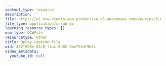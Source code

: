 ```yaml
---
content_type: resource
description: ''
file: https://ol-ocw-studio-app-production.s3.amazonaws.com/courses/3-091-introduction-to-solid-state-chemistry-fall-2018/482f653e02c8f4ac0a024be724df9bfc_uVGQayrQ9JA.srt
file_type: application/x-subrip
learning_resource_types: []
ocw_type: OCWFile
resourcetype: Other
title: 3play caption file
uid: 482f653e-02c8-f4ac-0a02-4be724df9bfc
video_metadata:
  youtube_id: null
---
```

